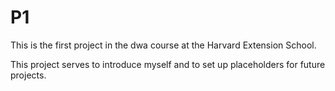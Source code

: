# P1

This is the first project in the dwa course at the Harvard Extension School.

This project serves to introduce myself and to set up placeholders for future projects. 

